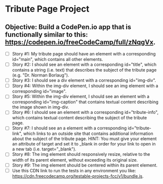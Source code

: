 # Tribute Page Project #
## Objective: Build a CodePen.io app that is functionally similar to this: https://codepen.io/freeCodeCamp/full/zNqgVx. ##

- [ ] Story #1: My tribute page should have an element with a corresponding id="main", which contains all other elements.
- [ ] Story #2: I should see an element with a corresponding id="title", which contains a string (i.e. text) that describes the subject of the tribute page (e.g. "Dr. Norman Borlaug").
- [ ] Story #3: I should see a div element with a corresponding id="img-div".
- [ ] Story #4: Within the img-div element, I should see an img element with a corresponding id="image".
- [ ] Story #5: Within the img-div element, I should see an element with a corresponding id="img-caption" that contains textual content describing the image shown in img-div.
- [ ] Story #6: I should see an element with a corresponding id="tribute-info", which contains textual content describing the subject of the tribute page.
- [ ] Story #7: I should see an a element with a corresponding id="tribute-link", which links to an outside site that contains additional information about the subject of the tribute page. HINT: You must give your element an attribute of target and set it to _blank in order for your link to open in a new tab (i.e. target="_blank").
- [ ] Story #8: The img element should responsively resize, relative to the width of its parent element, without exceeding its original size.
- [ ] Story #9: The img element should be centered within its parent element.
- [ ] Use this CDN link to run the tests in any environment you like: https://cdn.freecodecamp.org/testable-projects-fcc/v1/bundle.js.